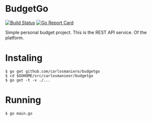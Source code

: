# BudgetGo

[![Build Status](https://travis-ci.org/carlosmaniero/budgetgo.svg?branch=master)](https://travis-ci.org/carlosmaniero/budgetgo)
[![Go Report Card](https://goreportcard.com/badge/github.com/carlosmaniero/budgetgo)](https://goreportcard.com/report/github.com/carlosmaniero/budgetgo)

Simple personal budget project. 
This is the REST API service. Of the platform.

# Instaling

    $ go get github.com/carlosmaniero/budgetgo
    $ cd $GOHOME/src/carlosmanieor/budgetgo
    $ go get -t -v ./...

# Running
    
    $ go main.go

